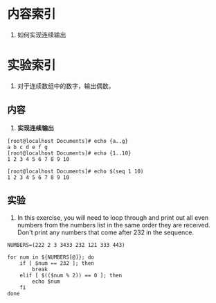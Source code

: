 # 内容索引

1. 如何实现连续输出


# 实验索引

1. 对于连续数组中的数字，输出偶数。 



## 内容

1. **实现连续输出**
```shell
[root@localhost Documents]# echo {a..g}
a b c d e f g
[root@localhost Documents]# echo {1..10}
1 2 3 4 5 6 7 8 9 10

[root@localhost Documents]# echo $(seq 1 10)
1 2 3 4 5 6 7 8 9 10
```

## 实验

1. In this exercise, you will need to loop through and print out all even numbers from the numbers list in the same order they are received. Don't print any numbers that come after 232 in the sequence.
```shell
NUMBERS=(222 2 3 3433 232 121 333 443)

for num in ${NUMBERS[@]}; do
	if [ $num == 232 ]; then
		break
	elif [ $(($num % 2)) == 0 ]; then
		echo $num
	fi
done
```


















